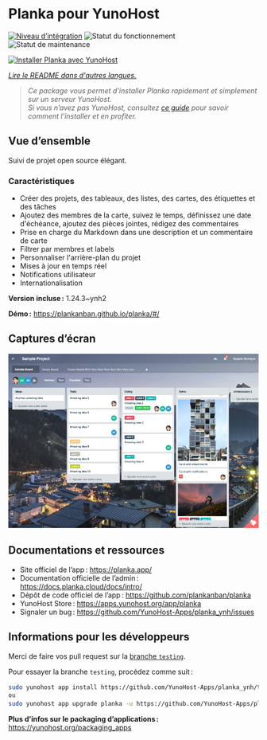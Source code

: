 <!--
Nota bene : ce README est automatiquement généré par <https://github.com/YunoHost/apps/tree/master/tools/readme_generator>
Il NE doit PAS être modifié à la main.
-->

# Planka pour YunoHost

[![Niveau d’intégration](https://apps.yunohost.org/badge/integration/planka)](https://ci-apps.yunohost.org/ci/apps/planka/)
![Statut du fonctionnement](https://apps.yunohost.org/badge/state/planka)
![Statut de maintenance](https://apps.yunohost.org/badge/maintained/planka)

[![Installer Planka avec YunoHost](https://install-app.yunohost.org/install-with-yunohost.svg)](https://install-app.yunohost.org/?app=planka)

*[Lire le README dans d'autres langues.](./ALL_README.md)*

> *Ce package vous permet d’installer Planka rapidement et simplement sur un serveur YunoHost.*  
> *Si vous n’avez pas YunoHost, consultez [ce guide](https://yunohost.org/install) pour savoir comment l’installer et en profiter.*

## Vue d’ensemble

Suivi de projet open source élégant.

### Caractéristiques

- Créer des projets, des tableaux, des listes, des cartes, des étiquettes et des tâches
- Ajoutez des membres de la carte, suivez le temps, définissez une date d'échéance, ajoutez des pièces jointes, rédigez des commentaires
- Prise en charge du Markdown dans une description et un commentaire de carte
- Filtrer par membres et labels
- Personnaliser l'arrière-plan du projet
- Mises à jour en temps réel
- Notifications utilisateur
- Internationalisation


**Version incluse :** 1.24.3~ynh2

**Démo :** <https://plankanban.github.io/planka/#/>

## Captures d’écran

![Capture d’écran de Planka](./doc/screenshots/screenshot.png)

## Documentations et ressources

- Site officiel de l’app : <https://planka.app/>
- Documentation officielle de l’admin : <https://docs.planka.cloud/docs/intro/>
- Dépôt de code officiel de l’app : <https://github.com/plankanban/planka>
- YunoHost Store : <https://apps.yunohost.org/app/planka>
- Signaler un bug : <https://github.com/YunoHost-Apps/planka_ynh/issues>

## Informations pour les développeurs

Merci de faire vos pull request sur la [branche `testing`](https://github.com/YunoHost-Apps/planka_ynh/tree/testing).

Pour essayer la branche `testing`, procédez comme suit :

```bash
sudo yunohost app install https://github.com/YunoHost-Apps/planka_ynh/tree/testing --debug
ou
sudo yunohost app upgrade planka -u https://github.com/YunoHost-Apps/planka_ynh/tree/testing --debug
```

**Plus d’infos sur le packaging d’applications :** <https://yunohost.org/packaging_apps>
